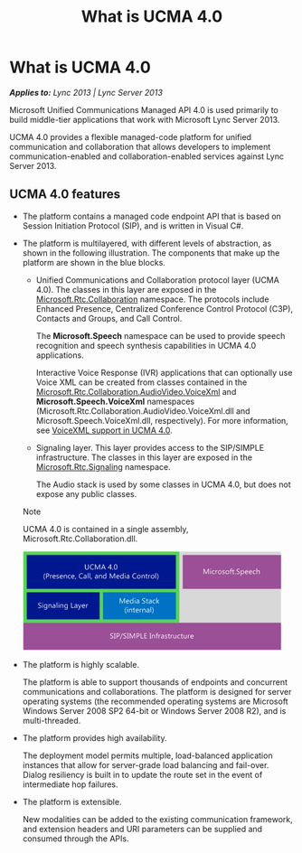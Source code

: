 ﻿---
title: What is UCMA 4.0
TOCTitle: What is UCMA 4.0
ms:assetid: ebbfeb40-02ad-4045-bf46-b073406a5c26
ms:mtpsurl: https://msdn.microsoft.com/en-us/library/Dn465943(v=office.15)
ms:contentKeyID: 57102437
ms.date: 07/25/2014
mtps_version: v=office.15
---

# What is UCMA 4.0


_**Applies to:** Lync 2013 | Lync Server 2013_

Microsoft Unified Communications Managed API 4.0 is used primarily to build middle-tier applications that work with Microsoft Lync Server 2013.

UCMA 4.0 provides a flexible managed-code platform for unified communication and collaboration that allows developers to implement communication-enabled and collaboration-enabled services against Lync Server 2013.

## UCMA 4.0 features

  - The platform contains a managed code endpoint API that is based on Session Initiation Protocol (SIP), and is written in Visual C\#.

  - The platform is multilayered, with different levels of abstraction, as shown in the following illustration. The components that make up the platform are shown in the blue blocks.
    
      - Unified Communications and Collaboration protocol layer (UCMA 4.0). The classes in this layer are exposed in the [Microsoft.Rtc.Collaboration](https://msdn.microsoft.com/en-us/library/hh384297\(v=office.15\)) namespace. The protocols include Enhanced Presence, Centralized Conference Control Protocol (C3P), Contacts and Groups, and Call Control.
        
        The **Microsoft.Speech** namespace can be used to provide speech recognition and speech synthesis capabilities in UCMA 4.0 applications.
        
        Interactive Voice Response (IVR) applications that can optionally use Voice XML can be created from classes contained in the [Microsoft.Rtc.Collaboration.AudioVideo.VoiceXml](https://msdn.microsoft.com/en-us/library/gg452705\(v=office.15\)) and **Microsoft.Speech.VoiceXml** namespaces (Microsoft.Rtc.Collaboration.AudioVideo.VoiceXml.dll and Microsoft.Speech.VoiceXml.dll, respectively). For more information, see [VoiceXML support in UCMA 4.0](voicexml-support-in-ucma-4-0.md).
    
      - Signaling layer. This layer provides access to the SIP/SIMPLE infrastructure. The classes in this layer are exposed in the [Microsoft.Rtc.Signaling](https://msdn.microsoft.com/en-us/library/hh365949\(v=office.15\)) namespace.
        
        The Audio stack is used by some classes in UCMA 4.0, but does not expose any public classes.
    

    > [!NOTE]
    > <P>UCMA 4.0 is contained in a single assembly, Microsoft.Rtc.Collaboration.dll.</P>

    
    ![Platform abstraction layers](images/Dn465943.UCMAOverallArch(Office.15).jpg "Platform abstraction layers")

  - The platform is highly scalable.
    
    The platform is able to support thousands of endpoints and concurrent communications and collaborations. The platform is designed for server operating systems (the recommended operating systems are Microsoft Windows Server 2008 SP2 64-bit or Windows Server 2008 R2), and is multi-threaded.

  - The platform provides high availability.
    
    The deployment model permits multiple, load-balanced application instances that allow for server-grade load balancing and fail-over. Dialog resiliency is built in to update the route set in the event of intermediate hop failures.

  - The platform is extensible.
    
    New modalities can be added to the existing communication framework, and extension headers and URI parameters can be supplied and consumed through the APIs.

